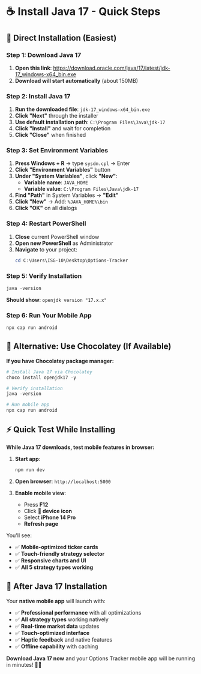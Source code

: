# ☕ **Install Java 17 - Quick Steps**

## 🎯 **Direct Installation (Easiest)**

### **Step 1: Download Java 17**
1. **Open this link**: https://download.oracle.com/java/17/latest/jdk-17_windows-x64_bin.exe
2. **Download will start automatically** (about 150MB)

### **Step 2: Install Java 17**
1. **Run the downloaded file**: `jdk-17_windows-x64_bin.exe`
2. **Click "Next"** through the installer
3. **Use default installation path**: `C:\Program Files\Java\jdk-17`
4. **Click "Install"** and wait for completion
5. **Click "Close"** when finished

### **Step 3: Set Environment Variables**
1. **Press Windows + R** → type `sysdm.cpl` → Enter
2. **Click "Environment Variables"** button
3. **Under "System Variables"**, click **"New"**:
   - **Variable name**: `JAVA_HOME`
   - **Variable value**: `C:\Program Files\Java\jdk-17`
4. **Find "Path"** in System Variables → **"Edit"**
5. **Click "New"** → Add: `%JAVA_HOME%\bin`
6. **Click "OK"** on all dialogs

### **Step 4: Restart PowerShell**
1. **Close** current PowerShell window
2. **Open new PowerShell** as Administrator
3. **Navigate** to your project:
   ```powershell
   cd C:\Users\ISG-10\Desktop\Options-Tracker
   ```

### **Step 5: Verify Installation**
```powershell
java -version
```
**Should show**: `openjdk version "17.x.x"`

### **Step 6: Run Your Mobile App**
```powershell
npx cap run android
```

## 🚀 **Alternative: Use Chocolatey (If Available)**

**If you have Chocolatey package manager:**
```powershell
# Install Java 17 via Chocolatey
choco install openjdk17 -y

# Verify installation
java -version

# Run mobile app
npx cap run android
```

## ⚡ **Quick Test While Installing**

**While Java 17 downloads, test mobile features in browser:**

1. **Start app**:
   ```powershell
   npm run dev
   ```

2. **Open browser**: `http://localhost:5000`

3. **Enable mobile view**:
   - Press **F12**
   - Click **📱 device icon**
   - Select **iPhone 14 Pro**
   - **Refresh page**

You'll see:
- ✅ **Mobile-optimized ticker cards**
- ✅ **Touch-friendly strategy selector**
- ✅ **Responsive charts and UI**
- ✅ **All 5 strategy types working**

## 🎯 **After Java 17 Installation**

Your **native mobile app** will launch with:
- ✅ **Professional performance** with all optimizations
- ✅ **All strategy types** working natively
- ✅ **Real-time market data** updates
- ✅ **Touch-optimized interface**
- ✅ **Haptic feedback** and native features
- ✅ **Offline capability** with caching

**Download Java 17 now** and your Options Tracker mobile app will be running in minutes! 📱🚀
